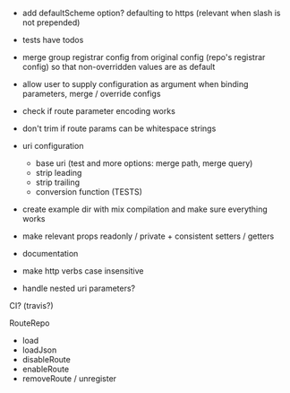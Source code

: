 - add defaultScheme option? defaulting to https (relevant when slash is not prepended)

- tests have todos

- merge group registrar config from original config (repo's registrar config) so that non-overridden values are as default
- allow user to supply configuration as argument when binding parameters, merge / override configs



- check if route parameter encoding works
- don't trim if route params can be whitespace strings

- uri configuration
    - base uri (test and more options: merge path, merge query)
    - strip leading
    - strip trailing
    - conversion function (TESTS)


- create example dir with mix compilation and make sure everything works
- make relevant props readonly / private + consistent setters / getters
- documentation
- make http verbs case insensitive
- handle nested uri parameters?

CI? (travis?)

RouteRepo
- load
- loadJson
- disableRoute
- enableRoute
- removeRoute / unregister
